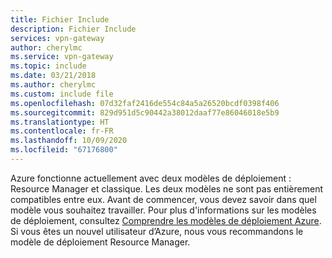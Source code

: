 ```yaml
---
title: Fichier Include
description: Fichier Include
services: vpn-gateway
author: cherylmc
ms.service: vpn-gateway
ms.topic: include
ms.date: 03/21/2018
ms.author: cherylmc
ms.custom: include file
ms.openlocfilehash: 07d32faf2416de554c84a5a26520bcdf0398f406
ms.sourcegitcommit: 829d951d5c90442a38012daaf77e86046018e5b9
ms.translationtype: HT
ms.contentlocale: fr-FR
ms.lasthandoff: 10/09/2020
ms.locfileid: "67176800"
---
```

Azure fonctionne actuellement avec deux modèles de déploiement : Resource Manager et classique. Les deux modèles ne sont pas entièrement compatibles entre eux. Avant de commencer, vous devez savoir dans quel modèle vous souhaitez travailler. Pour plus d'informations sur les modèles de déploiement, consultez [Comprendre les modèles de déploiement Azure](../articles/resource-manager-deployment-model.md). Si vous êtes un nouvel utilisateur d’Azure, nous vous recommandons le modèle de déploiement Resource Manager.
